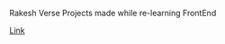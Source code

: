 Rakesh Verse
Projects made while re-learning FrontEnd

[Link](https://github.com/rakeshVerse/Relearning-FrontEnd-from-MDN/tree/main/firstProject)
